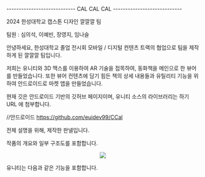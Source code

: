 ---------------------------- CAL CAL CAL ----------------------------

2024 한성대학교 캡스톤 디자인 깔깔깔 팀

팀원 : 심의석, 이예빈, 장영지, 임나슬

안녕하세요, 한성대학교 졸업 전시회 모바일 / 디지털 컨텐츠 트랙의 협업으로 팀을 제작하게 된 깔깔깔 팀입니다.

저희는 유니티와 3D 맥스를 이용하여 AR 기술을 접목하여, 동화책을 메인으로 한 뷰어를 만들었습니다. 또한 뷰어 컨텐츠에 담기 힘든 책의 상세 내용들과 유틸리티 기능을 위하여 안드로이드로 마켓 앱을 만들었습니다.

현재 깃은 안드로이드 기반의 깃허브 페이지이며, 유니티 소스의 라이브러리는 하기 URL 에 첨부합니다.

//안드로이드 https://github.com/euidev99/CCal

전체 설명을 위해, 제작한 판넬입니다.

작품의 개요와 일부 구조도를 포함합니다.
<p align="center">
  <img src="https://github.com/NaseulLim/kkalkkalkkal_unity/assets/171148532/87ff851a-7a67-4d00-ab15-317c61934432">
</p>

유니티는 다음과 같은 기능을 포함합니다.
